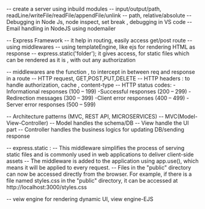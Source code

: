 -- create a server using inbuild modules
-- input/output/path, readLine/writeFile/readFile/appendFile/unlink
-- path, relative/absolute
-- Debugging in Node Js, node inspect, set break , debugging in VS code
-- Email handling in NodeJS using nodemailer

-- Express Framework
-- it help in routing, easily access get/post route
-- using middlewares
-- using templateEngine, like ejs for rendering HTML as response
-- express.static('folder'); it gives access, for static files which can be rendered as it is , with out any authorization

-- middlewares are the function , to intercept in between req and response in a route
-- HTTP request, GET,POST,PUT,DELETE
-- HTTP headers : to handle authorization, cache , content-type
-- HTTP status codes:
-Informational responses (100 – 199)
-Successful responses (200 – 299)
-Redirection messages (300 – 399)
-Client error responses (400 – 499)
-Server error responses (500 – 599)

-- Architecture patterns (MVC, REST API, MICROSERVICES)
-- MVC(Model-View-Controller)
-- Model handles the schema/DB
-- View handle the UI part
-- Controller handles the business logics for updating DB/sending response

-- express.static :
-- This middleware simplifies the process of serving static files and is commonly used in web applications to deliver client-side assets
-- The middleware is added to the application using app.use(), which means it will be applied to every request.
-- Files in the "public" directory can now be accessed directly from the browser. For example, if there is a file named styles.css in the "public" directory, it can be accessed at http://localhost:3000/styles.css

-- veiw engine for rendering dynamic UI, view engine-EJS

